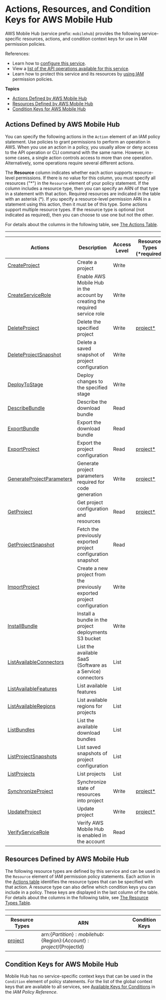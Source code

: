 # Actions, Resources, and Condition Keys for AWS Mobile Hub<a name="list_awsmobilehub"></a>

AWS Mobile Hub \(service prefix: `mobilehub`\) provides the following service\-specific resources, actions, and condition context keys for use in IAM permission policies\.

References:
+ Learn how to [configure this service](https://docs.aws.amazon.com/mobile-hub/latest/developerguide/)\.
+ View a [list of the API operations available for this service](https://docs.aws.amazon.com/mobile-hub/latest/developerguide/)\.
+ Learn how to protect this service and its resources by [using IAM](https://docs.aws.amazon.com/mobile-hub/latest/developerguide/reference-mobile-hub-iam-auth-access.html) permission policies\.

**Topics**
+ [Actions Defined by AWS Mobile Hub](#awsmobilehub-actions-as-permissions)
+ [Resources Defined by AWS Mobile Hub](#awsmobilehub-resources-for-iam-policies)
+ [Condition Keys for AWS Mobile Hub](#awsmobilehub-policy-keys)

## Actions Defined by AWS Mobile Hub<a name="awsmobilehub-actions-as-permissions"></a>

You can specify the following actions in the `Action` element of an IAM policy statement\. Use policies to grant permissions to perform an operation in AWS\. When you use an action in a policy, you usually allow or deny access to the API operation or CLI command with the same name\. However, in some cases, a single action controls access to more than one operation\. Alternatively, some operations require several different actions\.

The **Resource** column indicates whether each action supports resource\-level permissions\. If there is no value for this column, you must specify all resources \("\*"\) in the `Resource` element of your policy statement\. If the column includes a resource type, then you can specify an ARN of that type in a statement with that action\. Required resources are indicated in the table with an asterisk \(\*\)\. If you specify a resource\-level permission ARN in a statement using this action, then it must be of this type\. Some actions support multiple resource types\. If the resource type is optional \(not indicated as required\), then you can choose to use one but not the other\.

For details about the columns in the following table, see [The Actions Table](reference_policies_actions-resources-contextkeys.md#actions_table)\.


****  

| Actions | Description | Access Level | Resource Types \(\*required\) | Condition Keys | Dependent Actions | 
| --- | --- | --- | --- | --- | --- | 
|   [ CreateProject ](https://docs.aws.amazon.com/mobile-hub/latest/developerguide/managed-policies.html)  | Create a project | Write |  |  |  | 
|   [ CreateServiceRole ](https://docs.aws.amazon.com/mobile-hub/latest/developerguide/managed-policies.html)  | Enable AWS Mobile Hub in the account by creating the required service role | Write |  |  |  | 
|   [ DeleteProject ](https://docs.aws.amazon.com/mobile-hub/latest/developerguide/managed-policies.html)  | Delete the specified project | Write |   [ project\* ](#awsmobilehub-project)   |  |  | 
|   [ DeleteProjectSnapshot ](https://docs.aws.amazon.com/mobile-hub/latest/developerguide/managed-policies.html)  | Delete a saved snapshot of project configuration | Write |  |  |  | 
|   [ DeployToStage ](https://docs.aws.amazon.com/mobile-hub/latest/developerguide/managed-policies.html)  | Deploy changes to the specified stage | Write |  |  |  | 
|   [ DescribeBundle ](https://docs.aws.amazon.com/mobile-hub/latest/developerguide/managed-policies.html)  | Describe the download bundle | Read |  |  |  | 
|   [ ExportBundle ](https://docs.aws.amazon.com/mobile-hub/latest/developerguide/managed-policies.html)  | Export the download bundle | Read |  |  |  | 
|   [ ExportProject ](https://docs.aws.amazon.com/mobile-hub/latest/developerguide/managed-policies.html)  | Export the project configuration | Read |   [ project\* ](#awsmobilehub-project)   |  |  | 
|   [ GenerateProjectParameters ](https://docs.aws.amazon.com/mobile-hub/latest/developerguide/managed-policies.html)  | Generate project parameters required for code generation | Write |   [ project\* ](#awsmobilehub-project)   |  |  | 
|   [ GetProject ](https://docs.aws.amazon.com/mobile-hub/latest/developerguide/managed-policies.html)  | Get project configuration and resources | Read |   [ project\* ](#awsmobilehub-project)   |  |  | 
|   [ GetProjectSnapshot ](https://docs.aws.amazon.com/mobile-hub/latest/developerguide/managed-policies.html)  | Fetch the previously exported project configuration snapshot | Read |  |  |  | 
|   [ ImportProject ](https://docs.aws.amazon.com/mobile-hub/latest/developerguide/managed-policies.html)  | Create a new project from the previously exported project configuration | Write |  |  |  | 
|   [ InstallBundle ](https://docs.aws.amazon.com/mobile-hub/latest/developerguide/managed-policies.html)  | Install a bundle in the project deployments S3 bucket | Write |  |  |  | 
|   [ ListAvailableConnectors ](https://docs.aws.amazon.com/mobile-hub/latest/developerguide/managed-policies.html)  | List the available SaaS \(Software as a Service\) connectors | List |  |  |  | 
|   [ ListAvailableFeatures ](https://docs.aws.amazon.com/mobile-hub/latest/developerguide/managed-policies.html)  | List available features | List |  |  |  | 
|   [ ListAvailableRegions ](https://docs.aws.amazon.com/mobile-hub/latest/developerguide/managed-policies.html)  | List available regions for projects | List |  |  |  | 
|   [ ListBundles ](https://docs.aws.amazon.com/mobile-hub/latest/developerguide/managed-policies.html)  | List the available download bundles | List |  |  |  | 
|   [ ListProjectSnapshots ](https://docs.aws.amazon.com/mobile-hub/latest/developerguide/managed-policies.html)  | List saved snapshots of project configuration | List |  |  |  | 
|   [ ListProjects ](https://docs.aws.amazon.com/mobile-hub/latest/developerguide/managed-policies.html)  | List projects | List |  |  |  | 
|   [ SynchronizeProject ](https://docs.aws.amazon.com/mobile-hub/latest/developerguide/managed-policies.html)  | Synchronize state of resources into project | Write |   [ project\* ](#awsmobilehub-project)   |  |  | 
|   [ UpdateProject ](https://docs.aws.amazon.com/mobile-hub/latest/developerguide/managed-policies.html)  | Update project | Write |   [ project\* ](#awsmobilehub-project)   |  |  | 
|   [ VerifyServiceRole ](https://docs.aws.amazon.com/mobile-hub/latest/developerguide/managed-policies.html)  | Verify AWS Mobile Hub is enabled in the account | Read |  |  |  | 

## Resources Defined by AWS Mobile Hub<a name="awsmobilehub-resources-for-iam-policies"></a>

The following resource types are defined by this service and can be used in the `Resource` element of IAM permission policy statements\. Each action in the [Actions table](#awsmobilehub-actions-as-permissions) identifies the resource types that can be specified with that action\. A resource type can also define which condition keys you can include in a policy\. These keys are displayed in the last column of the table\. For details about the columns in the following table, see [The Resource Types Table](reference_policies_actions-resources-contextkeys.md#resources_table)\.


****  

| Resource Types | ARN | Condition Keys | 
| --- | --- | --- | 
|   [ project ](https://docs.aws.amazon.com/mobile-hub/latest/developerguide/reference-mobile-hub-iam-managed-policies.html)  |  arn:$\{Partition\}:mobilehub:$\{Region\}:$\{Account\}:project/$\{ProjectId\}  |  | 

## Condition Keys for AWS Mobile Hub<a name="awsmobilehub-policy-keys"></a>

Mobile Hub has no service\-specific context keys that can be used in the `Condition` element of policy statements\. For the list of the global context keys that are available to all services, see [Available Keys for Conditions](reference_policies_condition-keys.html#AvailableKeys) in the *IAM Policy Reference*\.